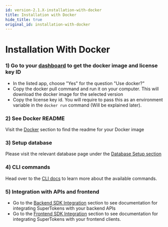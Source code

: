 ```yaml
---
id: version-2.1.X-installation-with-docker
title: Installation with Docker
hide_title: true
original_id: installation-with-docker
---
```


# Installation With Docker

### 1) Go to your [dashboard](/dashboard) to get the docker image and license key ID
- In the listed app, choose "Yes" for the question "Use docker?"
- Copy the docker pull command and run it on your computer. This will download the docker image for the selected version
- Copy the license key id. You will require to pass this as an environment variable in the `docker run` command (Will be explained later).

### 2) See Docker README
Visit the [Docker](../docker) section to find the readme for your Docker image

### 3) Setup database
Please visit the relevant database page under the [Database Setup section](./database-setup/mysql)

### 4) CLI commands
Head over to the [CLI docs](../cli/overview) to learn more about the available commands.

### 5) Integration with APIs and frontend
- Go to the [Backend SDK Integration](../backend-integration) section to see documentation for integrating SuperTokens with your backend APIs
- Go to the [Frontend SDK Integration](../frontend-integration) section to see documentation for integrating SuperTokens with your frontend clients.